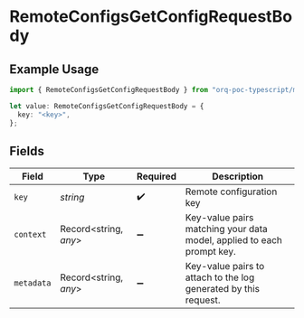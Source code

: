 # RemoteConfigsGetConfigRequestBody

## Example Usage

```typescript
import { RemoteConfigsGetConfigRequestBody } from "orq-poc-typescript/models/operations";

let value: RemoteConfigsGetConfigRequestBody = {
  key: "<key>",
};
```

## Fields

| Field                                                                 | Type                                                                  | Required                                                              | Description                                                           |
| --------------------------------------------------------------------- | --------------------------------------------------------------------- | --------------------------------------------------------------------- | --------------------------------------------------------------------- |
| `key`                                                                 | *string*                                                              | :heavy_check_mark:                                                    | Remote configuration key                                              |
| `context`                                                             | Record<string, *any*>                                                 | :heavy_minus_sign:                                                    | Key-value pairs matching your data model, applied to each prompt key. |
| `metadata`                                                            | Record<string, *any*>                                                 | :heavy_minus_sign:                                                    | Key-value pairs to attach to the log generated by this request.       |